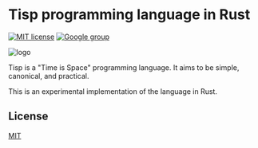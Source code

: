 # Tisp programming language in Rust

[![MIT license](https://img.shields.io/badge/license-MIT-blue.svg?style=flat-square)](https://opensource.org/licenses/MIT)
[![Google group](https://img.shields.io/badge/join-us-ff69b4.svg?style=flat-square)](https://groups.google.com/forum/#!forum/tisp-aliens)

![logo](https://raw.githubusercontent.com/tisp-lang/icon/master/landscape.png)

Tisp is a "Time is Space" programming language.
It aims to be simple, canonical, and practical.

This is an experimental implementation of the language in Rust.

## License

[MIT](LICENSE)
